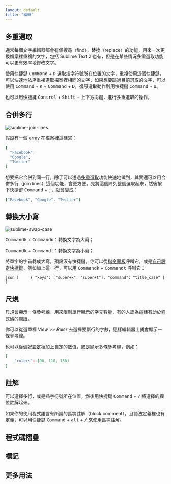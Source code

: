 ```yaml
---
layout: default
title: "編輯"
---
```

## <span id="multiple-selections">多重選取</span>

通常每個文字編輯器都會有個搜尋（find）、替換（replace）的功能，用來一次更換檔案裡重複的文字，包括 Sublime Text 2 也有，但是在某些情況多重選取功能可以更有效率地修改文字。

使用快捷鍵 <kbd>Command</kbd> + <kbd>D</kbd> 選取插字符號所在位置的文字，重複使用這個快捷鍵，可以快速地依序重複選取檔案裡相同的文字，如果想要跳過目前選取的文字，可以使用 <kbd>Command</kbd> + <kbd>K</kbd> + <kbd>Command</kbd> + <kbd>D</kbd>，復原選取動作則用快捷鍵 <kbd>Command</kbd> + <kbd>U</kbd>。

也可以用快捷鍵 <kbd>Control</kbd> + <kbd>Shift</kbd> + 上下方向鍵，進行多重選取的操作。

## <span id="join-lines">合併多行</span>

![sublime-join-lines](/images/sublime-join-lines.gif)

假設有一個 array 在檔案裡這樣寫：

``` ruby
[
  "Facebook",
  "Google",
  "Twitter"
]
```

想要把它合併到同一行，除了可以透過[多重選取](/multiple-selections)功能快速地做到，其實還可以用合併多行（join lines）這個功能，會更方便。先將這個陣列整個選取起來，然後按下快捷鍵 <kbd>Command</kbd> + <kbd>j</kbd>，就會變成：

``` ruby
["Facebook", "Google", "Twitter"]
```

## <span id="swap-case">轉換大小寫</span>

![sublime-swap-case](/images/sublime-swap-case.gif)

<kbd>Command</kbd><kbd>k</kbd> + <kbd>Command</kbd><kbd>u</kbd>：轉換文字為大寫；

<kbd>Command</kbd><kbd>k</kbd> + <kbd>Command</kbd><kbd>l</kbd>：轉換文字為小寫；

將單字的字首轉成大寫，預設沒有快捷鍵，你可以從[指令面板](/file-management-and-command-palette#command-palette)呼叫它，或是[自己設定快捷鍵](/customization#key-bindings)，例如加上這一行，可以用 <kbd>Command</kbd><kbd>k</kbd> + <kbd>Command</kbd><kbd>t</kbd> 呼叫它：

``` json [     { "keys": ["super+k", "super+t"], "command": "title_case" } ] ```

## <span id="ruler">尺規</span>

尺規會顯示一條參考線，用來限制單行顯示的字元數量，有的人認為這樣有助於程式碼的閱讀。

你可以從選單欄 _View_ >> _Ruler_ 去選擇要斷行的字數，這樣編輯器上就會顯示一條參考線。

也可以從[偏好設定](/customization#settings)裡加上自定的數值，或是顯示多條參考線，例如：

``` json
[
    "rulers": [90, 110, 130]
]
```

## <span id="comment">註解</span>

可以選擇多行，或是插字符號所在位置，然後用快捷鍵 <kbd>Command</kbd> + <kbd>/</kbd> 將選擇的欄位註解起來。

如果你的使用程式語言有所謂的區塊註解（block comment），且語法定義裡也有定義，可以用快捷鍵 <kbd>Command</kbd> + <kbd>alt</kbd> + <kbd>/</kbd> 來使用區塊註解。

## <span id="code-folding">程式碼摺疊</span>

## <span id="mark">標記</span>

## <span id="more">更多用法</span>
